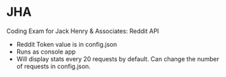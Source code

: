 # JHA
Coding Exam for Jack Henry &amp; Associates: Reddit API

- Reddit Token value is in config.json 
- Runs as console app
- Will display stats every 20 requests by default. Can change the number of requests in config.json.

